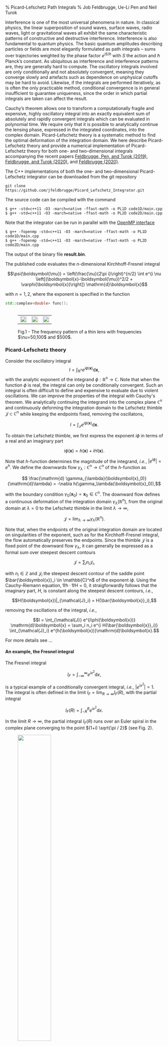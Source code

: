 % Picard-Lefschetz Path Integrals
% Job Feldbrugge, Ue-Li Pen and Neil Turok

Interference is one of the most universal phenomena in nature. In classical physics, the linear superposition of sound waves, surface waves, radio waves, light or gravitational waves all exhibit the same characteristic patterns of constructive and destructive interference. Interference is also fundamental to quantum physics. The basic quantum amplitudes describing particles or fields are most elegantly formulated as path integrals – sums over trajectories weighted by the phase factor $e^{iS/\hbar}$ with $S$ the action and $\hbar$ Planck’s constant. As ubiquitous as interference and interference patterns are, they are generally hard to compute. The oscillatory integrals involved are only conditionally and not absolutely convergent, meaning they converge slowly and artefacts such as dependence on unphysical cutoffs may be hard to avoid. Likewise, if the integrals are performed iteratively, as is often the only practicable method, conditional convergence is in general insufficient to guarantee uniqueness, since the order in which partial integrals are taken can affect the result.  

Cauchy’s theorem allows one to transform a computationally fragile and expensive, highly oscillatory integral into an exactly equivalent sum of absolutely and rapidly convergent integrals which can be evaluated in polynomial time. We require only that it is possible to analytically continue the lensing phase, expressed in the integrated coordinates, into the complex domain. Picard-Lefschetz theory is a systematic method to find the optimal deformation of the integration domain. We here describe Picard-Lefschetz theory and provide a numerical implementation of Picard-Lefschetz theory for both one- and two-dimensional integrals accompanying the recent papers <a href="https://arxiv.org/abs/1909.04632">Feldbrugge, Pen, and Turok (2019)</a>, <a href="https://arxiv.org/abs/2008.01154">Feldbrugge, and Turok (2020)</a>, and <a href="https://arxiv.org/abs/2010.03089">Feldbrugge (2020)</a>.

The C++ implementations of both the one- and two-dimensional Picard-Lefschetz integrator can be downloaded from the git repository

```
git clone https://github.com/jfeldbrugge/Picard_Lefschetz_Integrator.git
```

The source code can be compiled with the command

```
$ g++ -std=c++11 -O3 -march=native -ffast-math -o PL1D code1D/main.cpp
$ g++ -std=c++11 -O3 -march=native -ffast-math -o PL2D code2D/main.cpp
```

Note that the integrator can be run in parallel with the <a href="https://www.openmp.org">OpenMP interface</a>

```
$ g++ -fopenmp -std=c++11 -O3 -march=native -ffast-math -o PL1D code1D/main.cpp
$ g++ -fopenmp -std=c++11 -O3 -march=native -ffast-math -o PL2D code2D/main.cpp
```

The output of the binary file **result.bin**.

The published code evaluates the $n$-dimensional Kirchhoff-Fresnel integral

$$\psi(\boldsymbol{\mu}) = \left(\frac{\nu}{2\pi i}\right)^{n/2} \int e^{i \nu \left[(\boldsymbol{x}-\boldsymbol{\mu})^2/2 + \varphi(\boldsymbol{x})\right]} \mathrm{d}\boldsymbol{x}$$

with $n=1,2$, where the exponent is specified in the function 
```c++
std::complex<double> func();
```

<figure>
<table align='left' width=100% id="FIG">
<tr>
<td><img src='figures/figures_index/Lens1_nu=50.png' width=100% /></td>
<td><img src='figures/figures_index/Lens1_nu=100.png' width=100% /></td>
<td><img src='figures/figures_index/Lens1_nu=500.png' width=100% /></td>
</tr>
 </table>
 <figcaption> Fig.1 - The frequency pattern of a thin lens with frequencies $\nu=50,100$ and $500$.</figcaption>
</figure>


### Picard-Lefschetz theory
Consider the oscillatory integral
$$I = \int_{\mathbb{R}^n} e^{i \phi(\boldsymbol{x})}\mathrm{d}\boldsymbol{x},$$
with the analytic exponent of the integrand $\phi:\mathbb{R}^n \to \mathbb{C}$. Note that when the function $\phi$ is real, the integral can only be conditionally convergent. Such an integral is often difficult to define and expensive to evaluate due to violent oscillations. We can improve the properties of the integral with Cauchy's theorem. We analytically continuing the integrand into the complex plane $\mathbb{C}^n$ and continuously deforming the integration domain to the Lefschetz thimble $\mathcal{J} \subset \mathbb{C}^n$ while keeping the endpoints fixed, removing the oscillatons, 

$$I = \int_{\mathcal{J}} e^{i \phi(\boldsymbol{x})}\mathrm{d}\boldsymbol{x}.$$

To obtain the Lefschetz thimble, we first express the exponent $i\phi$ in terms of a real and an imaginary part

$$i\phi(\boldsymbol{x}) = h(\boldsymbol{x}) + i H(\boldsymbol{x}).$$

Note that $h$-function determines the magnitude of the integrand, *i.e.*, $|e^{i\phi}| = e^{h}$. We define the downwards flow $\gamma_\lambda:\mathbb{C}^n\to \mathbb{C}^n$ of the $h$-function as

$$ \frac{\mathrm{d} \gamma_{\lambda}(\boldsymbol{x}_0)}{\mathrm{d}\lambda} = -\nabla h(\gamma_\lambda(\boldsymbol{x}_0)),$$

with the boundary condition $\gamma_0(\boldsymbol{x}_0) = \boldsymbol{x}_0 \in \mathbb{C}^n$. The downward flow defines a continuous deformation of the integration domain $\gamma_\lambda(\mathbb{R}^n),$ from the original domain at $\lambda=0$ to the Lefschetz thimble in the limit $\lambda \to \infty$,

$$\mathcal{J} =\lim_{\lambda \to \infty} \gamma_\lambda(\mathbb{R}^n).$$

Note that, when the endpoints of the original integration domain are located on singularities of the exponent, such as for the Kirchhoff-Fresnel integral, the flow automatically preserves the endpoints. Since the thimble $\mathcal{J}$ is a fixed point of the downward flow $\gamma_\lambda$, it can generally be expressed as a formal sum over steepest descent contours

$$ \mathcal{J} = \sum_i n_i \mathcal{J}_i,$$

with $n_i \in \mathbb{Z}$ and $\mathcal{J}_i$ the steepest descent contour of the saddle point $\bar{\boldsymbol{x}}_i \in \mathbb{C}^n$ of the exponent $i\phi.$ Using the Cauchy-Riemann equation, $\nabla h \cdot \nabla H = 0$, it straigforwardly follows that the imaginary part, $H$, is constant along the steepest descent contours, *i.e.*,

$$H(\boldsymbol{x})|_{\mathcal{J}_i} = H(\bar{\boldsymbol{x}}_i),$$

removing the oscillations of the integral, *i.e.*,

$$I = \int_{\mathcal{J}} e^{i\phi(\boldsymbol{x})} \mathrm{d}\boldsymbol{x} = \sum_i n_i e^{i H(\bar{\boldsymbol{x}}_i)} \int_{\mathcal{J}_i} e^{h(\boldsymbol{x})}\mathrm{d}\boldsymbol{x}.$$

For more details see ...

#### An example, the Fresnel integral
The Fresnel integral

$$I_F = \int_{-\infty}^{\infty} e^{i x^2} \mathrm{d}x,$$

is a typical example of a conditionally convergent integral, *i.e.*, $|e^{ix^2}| = 1$. The integral is often defined in the limit $I_F = \lim_{R\to \infty}I_F(R)$, with the partial integral

$$ I_F(R) = \int_{-R}^{R} e^{ix^2}\mathrm{d}x.$$

In the limit $R \to \infty$, the partial integral $I_F(R)$ runs over an Euler spiral in the complex plane converging to the point $(1+i) \sqrt{\pi / 2}$ (see Fig. 2).

<figure>
<img src="figures/figures_index/EulerSpiral.gif" width=50% />
<figcaption> Fig.2 - The partial Fresnel integral $I_F(R)$ (the red point) in the complex plane as a function of $R$ tracing the Euler spiral ending $(1+i)\sqrt{\pi/2}$ (the blue point). </figcaption>
</figure>

This is a good definition of the one-dimensional Fresnel integral. However, it is delicate, inefficient and does not easily generalize to multi-dimensional conditionally convergent integrals where the result can depend on the way we take the limit. Instead, we can analytically extend the exponent into the complex plane $\mathbb{C}$ and use the downward flow $\gamma_\lambda$ 

$$\gamma_\lambda(\boldsymbol{x}_0) = [x_{r0} \cosh(2\lambda) + x_{i0} \sinh(2\lambda)] + [x_{r0} \sinh(2\lambda) + x_{i0} \cosh(2\lambda)] i$$

with $\text{Re}[x_0]=x_{r0}$ and $\text{Im}[x_0]=x_{i0}$, to obtain the Lefschetz thimble 

$$ \mathcal{J} = \lim_{\lambda\to \infty}\gamma_{\lambda}(\mathbb{R}) = \{(1+i)u | u \in \mathbb{R}\}.$$ 

Along the Lefschetz thimble, the Fresnel integral is transformed into the Gaussian integral

$$I_F=\int_{\mathcal{J}} e^{i x^2}\mathrm{d}x = (1+i) \int_{-\infty}^{\infty} e^{- 2 u^2}\mathrm{d}u = (1+i)\sqrt{\pi/2},$$

removing the oscillations from the definition of the Fresnel integral. Note that since the resulting integral is absolutely convergent, the definition is robust. This definition, moreover, straightforwardly generalizes to multi-dimensional integrals removing the ambiguities of the limit (see Fubini's theorem).

### Numerical Picard-Lefschetz theory
Picard-Lefschetz theory can be used to efficiently evaluate oscillatory integrals. We here describe the essence of a numerical scheme for the downward flow of the integration domain and a Romberg scheme for the evaluation of the integral along the Lefschetz thimble.

#### Discretizing the integration domain
We first discretize the original integration domain. In the one-dimensional case, we represent a segment of the real line $\mathbb{R}$ by a collection of line segments 

$$J = \{(l_1,l_2), (l_2,l_3),\dots \},$$

with $l_i \in \mathbb{N}$, referring to a point $x_{l_i}$ in the set 

$$S = \{x_1,x_2,\dots\} \subset \mathbb{C},$$

seperated by no more than $\delta$, *i.e.*, if $(i,j) \in J$ we we impose the condition $|x_i - x_j| < \delta$. In the two-dimensional case, we represent a segment of the real plane $\mathbb{R}^2$ by a collection of quadrilaterals

$$J = \{(l_1,l_2,l_3,l_4),(l_5,l_6,l_2,l_1),\dots\},$$

with $l_i \in \mathbb{N}$, referring to a point $\boldsymbol{x}_{l_i}$ in the set 

$$S = \{\boldsymbol{x}_1,\boldsymbol{x}_2,\dots\} \subset \mathbb{C}^2,$$

with the property that when $(i,j,k,l) \in J$, the sides of the quadrilateral are smaler than $\delta$, *i.e.*, $\text{max}(\| \boldsymbol{x}_i - \boldsymbol{x}_j\|, \| \boldsymbol{x}_j - \boldsymbol{x}_k\|, \| \boldsymbol{x}_k - \boldsymbol{x}_l\|, \| \boldsymbol{x}_i - \boldsymbol{x}_l\|) < \delta$. The simplices in $J$ are implemented in the **simplex** class

```c++
class simplex;
```
The class in addition to the labels to the points includes the boolean **active** which marks whether the simplex is still in use. The points in $S$ are implemented by the **cp** struct, associating a boolean **active** to the complex point

```c++
struct cp {
 pointC p;
 bool active;
};
```
#### The downward flow of a simplex
The downward flow of the integration domain $J$ is implemented with the Euler method, *i.e.*, for all points $\boldsymbol{x}$ in $S$, shift their positions with the rule

$$ \boldsymbol{x} \mapsto \boldsymbol{x} - \tau \frac{\nabla h(\boldsymbol{x})}{\|  \nabla h(\boldsymbol{x}) \|}$$

with step size $\tau>0$, implemented in the function **flow**

```c++
void flow();
```
We normalize the gradient to improve the behaviour of the flow in the vicinity of singularities in the $h$-function. A point in the set $S$ is turned inactive when the $h$-function drops below the threshold **thres**. The threshold determines the accuracy of the approximation of the integral.

#### Subdivision of simplices
After each iteration of the flow, we check whether the points of an active simplex are still active. If not, we turn the simplex inactive. For every active simplex, we check whether the separations of the edges is still smaller than $\delta$. When an active simplex has an edge exceeding $\delta$, we replace the simplex by two new simplices. That is to say, in the one-dimensional case, when $(i,j) \in J$ refers to two points with a larger separation then $\delta$, *i.e.*, $|x_i - x_j|$ we add a new point $x_k = (x_i + x_j) / 2$ to the set $S$ and replace the simplex by the new simplices $(i,k)$ and $(k,j)$. The old simplex is turned inactive. The two-dimensional case follows analogously. This is implemented in the function **subdivide**

```c++
void subdivide();
```
By iterating the **flow** and the **subdivide** routine, the simplices $J$ will approach the Lefschetz thimble $\mathcal{J}$. There are several ways in which we check whether the simplices $J$ have converged to the Lefschetz thimble. In the presented implementation we iterate for a fixed number of steps. After we have found the thimble, we bake the points into the **simplex** class of $J$ and delete the set $S$.

Since the flow turns simplices inactive in the **flow** routine and replenishes them in the **subdivide** routine, we remove any inactive simplices from $J$ with the **clean** routine 

```c++
void clean();
```

before evaluating the integral.

#### Romberg integration

Given the simplicial approximation $J$ of the Lefschetz thimble $\mathcal{J}$, we evaluate the integral piecewise with a <a href="https://en.wikipedia.org/wiki/Romberg%27s_method">Romberg integration scheme</a>. Given an active simplex in $J$, we evaluate the trapezium rule on the simplex $T(1)$ and $N$ refinements of the simplex $T(2),T(3), \dots, T(N)$. At each refinement we half the present simplices. Note that for the trapezium rule, the approximation $T(i)$ can be used in the efficiently evaluation of the refinement $T(i+1)$. Given the set of approximations $T(1),T(2),\dots,T(n)$ of the integral over a simiplex in $J$, we use <a href="https://en.wikipedia.org/wiki/Richardson_extrapolation">Richardson extrapolation</a> to improve the convergence to the true integral. The Romberg method is implemented in the function 
```c++
std::complex<double> romberg();
```

For a detailed discussion of one- and two-dimensional Romberg integration see <a href="https://www.tandfonline.com/doi/abs/10.1080/10637199408962543?needAccess=true&journalCode=gpaa19">Evans and Bahoshy (1993)</a>.

#### Evaluating a family of integrals
In practice, one rarely wants to evaluate a single integral. When the set of integrals is a smooth family, such as for the Kirchhoff-Fresnel integral, we can construct a catalogue of thimbles $J_i$ for a range of external parameters $\boldsymbol{\mu}_i$. When we want to evaluate the integral for a specific parameter $\boldsymbol{\mu}$, we find the thimble corresponding to the closest point in the catalogue and evaluate the integral along this thimble. Note that while this thimble $J_i$ is not the optimal integration contour for the parameter $\boldsymbol{\mu}$, Cauchy's integral theorem guarantees that the integral does not depend on the details of the thimble. The integrand along this suboptimal thimble will generally quickly decay and be only mildly oscillate. 

### Applications
The Picard-Lefschetz integrator can be applied to a wide range of problems. We here demonstrate the code with a few lensing problems. In the thin-lens approximation, the amplitude for a photon to be at the point on the screen $\boldsymbol{\mu}$ is given by the Kirchhoff-Fresnel integral

$$\psi(\boldsymbol{\mu}) = \left(\frac{\nu}{2\pi i}\right)^{n/2} \int e^{i \nu \left[(\boldsymbol{x}-\boldsymbol{\mu})^2/2 + \varphi(\boldsymbol{x})\right]} \mathrm{d}\boldsymbol{x}$$

with the position on the lens $\boldsymbol{x}$, the phase variation of the lens $\varphi$, and the frequency of the radiation $\nu$. The intensity is given by the magnitude squared of the amplitude
$$I(\boldsymbol{\mu}) = |\psi(\boldsymbol{\mu})|^2.$$

#### One-dimensional plasma lens
Consider the toy model of a one-dimensional lens consisting of a single blob

$$\varphi(x) = \frac{\alpha}{1+x^2}$$

with $\alpha$ the strength of the lens. The numerical Picard-Lefschetz scheme can be used to flow the original integration domain $\mathbb{R}$ to the Lefschetz thimble $\mathcal{J}$. See Fig. 3 for flow to the Lefschetz thimble for the lens strength $\alpha =2$ at the centre of the lens $\mu=0$. In this configuration, only the three real saddle points corresponding to three real geometric images are relevant to the integral.

<figure>
<img src="figures/figures_index/1D_Flow.gif" width=50% />
<figcaption> Fig.3 - The flow of the integration domain to the thimble for the lens strength $\alpha =2$ and $\mu = 0$. In the gray regions the $h$-function drops below the threshold. </figcaption>
</figure>

We can efficiently evaluate the Kirchhoff-Fresnel integral along the Lefschetz thimble using a Romberg integration scheme (see Fig. 4 ). For more details see <a href="https://arxiv.org/abs/1909.04632">Feldbrugge, Pen, and Turok (2019)</a>.

<figure>
<table align='left' width=100% id="FIG">
<tr>
<td><img src='figures/figures_index/1D_nu=50.png' width=100% /></td>
<td><img src='figures/figures_index/1D_nu=100.png' width=100% /></td>
<td><img src='figures/figures_index/1D_nu=500.png' width=100% /></td>
</tr>
 </table>
 <figcaption> Fig.4 - The intensity pattern of the one-dimensional localized lens with the lens strenght $\alpha =2$ for the frequencies from left to right $\nu=50,100$ and $500$.</figcaption>
</figure>

#### Two-dimensional plasma lens
Consider the two-dimensional toy model consisting of an asymetric blob

$$
\varphi(\boldsymbol{x}) = \frac{0.65}{1+ x^2 + 2 y^2}.
$$

This is the lens integral solved in the example code.

<figure>
<img src="figures/figures_index/2D plasma lens.gif" width=75% />
<figcaption> Fig. - A two-dimensional lens as a function of the frequency. </figcaption>
</figure>


#### Random lens
Lensing by a random or turbulent medium can be modelled by a random phase variation $\varphi$. We will here assume the phase to be a realization of a Gaussian random field. See Fig. 5 for an illustration of an interference pattern corresponding to a random lens with the power-law power spectrum $P(\boldsymbol{k}) \propto k^{-1}$. For more details see <a href="">Feldbrugge, Pen, and Turok (2020)</a>. For more details see <a href="klwo.html">Kolmogorov lenses</a>.

<figure>
<table align='left' width=100% id="FIG">
<tr>
<td><img src='figures/figures_index/Random_nu=50.png' width=100% /></td>
<td><img src='figures/figures_index/Random_nu=100.png' width=100% /></td>
<td><img src='figures/figures_index/Random_nu=200.png' width=100% /></td>
</tr>
<tr>
<td><img src='figures/figures_index/Random_nu=400.png' width=100% /></td>
<td><img src='figures/figures_index/Random_nu=800.png' width=100% /></td>
<td><img src='figures/figures_index/Random_nu=1600.png' width=100% /></td>
</tr>
 </table>
 <figcaption> Fig.5 - The intensity pattern due to lensing by a random screen with a power-law power spectrum $P(\boldsymbol{k}) \propto k^{-1}$ for a range of frequencies $\nu=50, 100, 200, 400, 800,$ and $1600$ spanning the complete wave optics regime. The red curves display the caustics of the geometric optics approximation.</figcaption>
</figure>

#### Gravitational lensing
A gravitational lens consisting of $N$ point-sources positioned at $\boldsymbol{x}_i$ in the thin-lens approximation has a phase variation of the form

$$\varphi(\boldsymbol{x}) =- \sum_{i=1}^N f_i \log(\|\boldsymbol{x} - \boldsymbol{x}_i\|),$$

with $f_i$ the relative strength of the lenses (determined by the masses of the sources), with $f_1+\dots + f_N=1$. We here consider both the single gravitational lens with a shear term due to either nearby planet/star or the host galaxy and the binary lens problem. For more details see <a href="glwo.html">gravitational lenses</a>.

##### Single gravitational lens with a shear term
The single gravitational lens is one of the few Kirchhoff-Fresnel integrals with a known closed-form solution. However, this result is not representative for the lensing by a planet or star as a small perturbation will dramatically alter the diffraction pattern. We, for this reason, consider a single gravitational lens with a shear field,

$$\varphi(\boldsymbol{x}) = - \log(\|\boldsymbol{x}\|) + \frac{1}{2}\gamma (x^2 - y^2)$$

with $\boldsymbol{x}=(x,y)$ and the strength of the shear $0\leq \gamma \leq 1$. The corresponding intensity pattern for a mild shear $\gamma=0.2$ for the frequencies $\nu=25,50,75$ is illustrated in Fig. 6. For details see <a href="">Feldbrugge, and Turok (2020)</a>.

<figure>
<table align='left' width=100% id="FIG">
<tr>
<td><img src='figures/figures_index/SingleLens+Shear_nu=25.png' width=100% /></td>
<td><img src='figures/figures_index/SingleLens+Shear_nu=50.png' width=100% /></td>
<td><img src='figures/figures_index/SingleLens+Shear_nu=75.png' width=100% /></td>
</tr>
 </table>
 <figcaption> Fig.6 - The lensing of a single gravitational lens with shear $\gamma =0.2$ for the frequencies $\nu=25,50,75$. The white dotted line is the caustic from the geometric optics approximation. </figcaption>
</figure>

##### Binary gravitational lens
We finally consider the gravitational binary lens in wave optics, with the phase variation

$$\varphi(\boldsymbol{x}) = - f_1 \log(\|\boldsymbol{x} - \boldsymbol{r}\|) - f_2 \log(\|\boldsymbol{x} + \boldsymbol{r}\|).$$

We will evaluate the interference pattern for a situation in which the two souces are separated by the Einstein radius $\boldsymbol{r} = (0,1/2)$ and the left source is twice as heavy as the right source, $f_1=1/3$ and $f_2=2/3$. See Fig. 7 for the geometric optics prediction and the interference patterns for the frequencies $\nu=25, 50$ and $75$. For more details see <a href="">Feldbrugge, and Turok (2020)</a>.

<figure>
<table align='left' width=100% id="FIG">
<tr>
<td><img src='figures/figures_index/Binary_Wave_nu=25.png' width=100% /></td>
<td><img src='figures/figures_index/Binary_Wave_nu=50.png' width=100% /></td>
<td><img src='figures/figures_index/Binary_Wave_nu=75.png' width=100% /></td>
</tr>
 </table>
 <figcaption> Fig.7 - The intensity pattern of a binary gravitational lens with $f_1=1/3,f_2=2/3$ seperated by an Einstein radius, $\boldsymbol{r}=(0,1/2)$ for the frequencies $\nu=25, 50$ and $75$ (from left to right). The white dotted line is the caustic obtained in the geometric optics approximation.</figcaption>
</figure>
